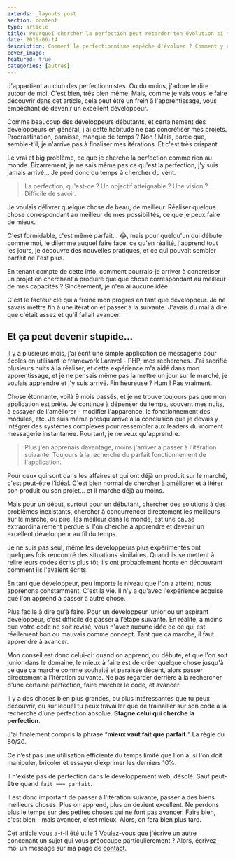 ```yaml
---
extends: _layouts.post
section: content
type: article
title: Pourquoi chercher la perfection peut retarder ton évolution si tu veux devenir un développeur web
date: 2019-06-14
description: Comment le perfectionnisme empêche d'évoluer ? Comment y rémedier ? Voici la réponse.
cover_image:
featured: true
categories: [autres]
---
```


J'appartient au club des perfectionnistes. Ou du moins, j'adore le dire autour de moi. C'est bien, très bien même. Mais, comme je vais vous le faire découvrir dans cet article, cela peut être un frein à l'apprentissage, vous empêchant de devenir un excellent développeur.

Comme beaucoup des développeurs débutants, et certainement des développeurs en général, j'ai cette habitude ne pas concrétiser mes projets. Procrastination, paraisse, manque de temps ? Non ! Mais, parce que, semble-t'il, je n'arrive pas à finaliser mes itérations. Et c'est très crispant.

Le vrai et big problème, ce que je cherche la perfection comme rien au monde. Bizarrement, je ne sais même pas ce qu'est la perfection, j'y suis jamais arrivé... Je perd donc du temps à chercher du vent.

> La perfection, qu'est-ce ? Un objectif atteignable ? Une vision ? Difficile de savoir.

Je voulais délivrer quelque chose de beau, de meilleur. Réaliser quelque chose correspondant au meilleur de mes possibilités, ce que je peux faire de mieux.

<div>
	<ins class="adsbygoogle"
	    style="display:block"
	    data-ad-client="ca-pub-9554638137229612"
	    data-ad-slot="9573950571"
	    data-ad-format="auto"
	    data-full-width-responsive="true"></ins>
	<script>
	    (adsbygoogle = window.adsbygoogle || []).push({});
	</script>
</div>

C'est formidable, c'est même parfait... 😂, mais pour quelqu'un qui débute comme moi, le dilemme auquel faire face, ce qu'en réalité, j'apprend tout les jours, je découvre des nouvelles pratiques, et ce qui pouvait sembler parfait ne l'est plus.

En tenant compte de cette info, comment pourrais-je arriver à concrétiser un projet en cherchant à produire quelque chose correspondant au meilleur de mes capacités ? Sincèrement, je n'en ai aucune idée.

C'est le facteur clé qui a freiné mon progrès en tant que développeur. Je ne savais mettre fin à une itération et passer à la suivante. J'avais du mal à dire que c'était assez et qu'il fallait avancer.

## Et ça peut devenir stupide…

Il y a plusieurs mois, j'ai écrit une simple application de messagerie pour écoles en utilisant le framework Laravel - PHP, mes recherches. J'ai sacrifié plusieurs nuits à la réaliser, et cette expérience m'a aidé dans mon apprentissage, et je ne pensais même pas la mettre un jour sur le marché, je voulais apprendre et j'y suis arrivé. Fin heureuse ? Hum ! Pas vraiment.

Chose étonnante, voilà 9 mois passés, et je ne trouve toujours pas que mon application est prête. Je continue à dépenser du temps, souvent mes nuits, à essayer de l'améliorer - modifier l'apparence, le fonctionnement des modules, etc. Je suis même presqu'arrivé à la conclusion que je devais y intégrer des systèmes complexes pour ressembler aux leaders du moment messagerie instantanée. Pourtant, je ne veux qu'apprendre.

> Plus j'en apprenais davantage, moins j'arriver à passer à l'itération suivante. Toujours à la recherche du parfait fonctionnement de l'application.

Pour ceux qui sont dans les affaires et qui ont déjà un produit sur le marché, c'est peut-être l'idéal. C'est bien normal de chercher à améliorer et à itérer son produit ou son projet... et il marche déjà au moins.

Mais pour un début, surtout pour un débutant, chercher des solutions à des problèmes inexistants, chercher à concurrencer directement les meilleurs sur le marché, ou pire, les meilleur dans le monde, est une cause extraordinairement perdue si l'on cherche à apprendre et devenir un excellent développeur au fil du temps.

Je ne suis pas seul, même les développeurs plus expérimentés ont quelques fois rencontré des situations similaires. Quand ils se mettent à relire leurs codes écrits plus tôt, ils ont probablement honte en découvrant comment ils l'avaient écrits.

En tant que développeur, peu importe le niveau que l'on a atteint, nous apprenons constamment. C'est la vie. Il n'y a qu'avec l'expérience acquise que l'on apprend à passer à autre chose.

Plus facile à dire qu'à faire. Pour un développeur junior ou un aspirant développeur, c'est difficile de passer à l’étape suivante. En réalité, à moins que votre code ne soit révisé, vous n'avez aucune idée de ce qui est réellement bon ou mauvais comme concept. Tant que ça marche, il faut apprendre à avancer.

Mon conseil est donc celui-ci: quand on apprend, ou débute, et que l'on soit junior dans le domaine, le mieux à faire est de créer quelque chose jusqu'à ce que ça marche comme souhaité et paraisse décent, alors passer directement à l'itération suivante. Ne pas regarder derrière à la rechercher d'une certaine perfection, faire marcher le code, et avancer.

<div>
	<ins class="adsbygoogle"
	    style="display:block"
	    data-ad-client="ca-pub-9554638137229612"
	    data-ad-slot="9573950571"
	    data-ad-format="auto"
	    data-full-width-responsive="true"></ins>
	<script>
	    (adsbygoogle = window.adsbygoogle || []).push({});
	</script>
</div>

Il y a des choses bien plus grandes, ou plus intéressantes que tu peux découvrir, ou sur lequel tu peux travailler que de traînailler sur son code à la recherche d'une perfection absolue. **Stagne celui qui cherche la perfection**.

J'ai finalement compris la phrase  “**mieux vaut fait que parfait.**” La règle du 80/20.

Ce n’est pas une utilisation efficiente du temps limité que l'on a, si l'on doit manipuler, bricoler et essayer d’exprimer les derniers 10%.

Il n'existe pas de perfection dans le développement web, désolé. Sauf peut-être quand `fait === parfait`.

Il est donc important de passer à l'itération suivante, passer à des biens meilleurs choses. Plus on apprend, plus on devient excellent. Ne perdons plus le temps sur des petites choses qui ne font pas avancer. Faire bien, c'est bien - mais avancer, c'est mieux. Alors, on fera bien plus tard.

Cet article vous a-t-il été utile ? Voulez-vous que j'écrive un autre concenant un sujet qui vous préoccupe particulièrement ? Alors, écrivez-moi un message sur ma page de [contact](/contact).
